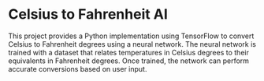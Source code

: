 <h1 align="left">Celsius to Fahrenheit AI</h1>

<p align="left">This project provides a Python implementation using TensorFlow to convert Celsius to Fahrenheit degrees using a neural network. The neural network is trained with a dataset that relates temperatures in Celsius degrees to their equivalents in Fahrenheit degrees. Once trained, the network can perform accurate conversions based on user input.</p>
